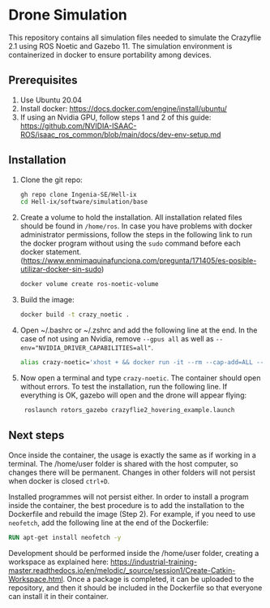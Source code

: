 # Drone Simulation

This repository contains all simulation files needed to simulate the Crazyflie 2.1 using ROS Noetic and Gazebo 11. The simulation environment is containerized in docker to ensure portability among devices.

## Prerequisites

1. Use Ubuntu 20.04
2. Install docker: https://docs.docker.com/engine/install/ubuntu/
3. If using an Nvidia GPU, follow steps 1 and 2 of this guide: https://github.com/NVIDIA-ISAAC-ROS/isaac_ros_common/blob/main/docs/dev-env-setup.md

## Installation

1. Clone the git repo:

    ```bash
    gh repo clone Ingenia-SE/Hell-ix
    cd Hell-ix/software/simulation/base
    ```
2. Create a volume to hold the installation. All installation related files should be found in ```/home/ros```. In case you have problems with docker administrator permissions, follow the steps in the following link to run the docker program without using the ```sudo``` command before each docker statement. (https://www.enmimaquinafunciona.com/pregunta/171405/es-posible-utilizar-docker-sin-sudo)

    ```bash
    docker volume create ros-noetic-volume
    ```
   

3. Build the image:

    ```bash
    docker build -t crazy_noetic .
    ```

4. Open ~/.bashrc or ~/.zshrc and add the following line at the end. In the case of not using an Nvidia, remove ```--gpus all``` as well as ```--env="NVIDIA_DRIVER_CAPABILITIES=all"```.

    ```bash
    alias crazy-noetic='xhost + && docker run -it --rm --cap-add=ALL --privileged --net=host --gpus all --env="NVIDIA_DRIVER_CAPABILITIES=all" --env="DISPLAY" --env="QT_X11_NO_MITSHM=1" --volume="/tmp/.X11-unix:/tmp/.X11-unix:rw" --volume="/home/$USER:/home/$USER" --volume="/lib/modules:/lib/modules" --workdir="/home/$USER" crazy_noetic'
    ```

5. Now open a terminal and type ```crazy-noetic```. The container should open without errors. To test the installation, run the following line. If everything is OK, gazebo will open and the drone will appear flying:
   
   ```bash
    roslaunch rotors_gazebo crazyflie2_hovering_example.launch
    ```

## Next steps

Once inside the container, the usage is exactly the same as if working in a terminal. The /home/user folder is shared with the host computer, so changes there will be permanent. Changes in other folders will not persist when docker is closed ```ctrl+D```. 

Installed programmes will not persist either. In order to install a program inside the container, the best procedure is to add the installation to the Dockerfile and rebuild the image (Step 2). For example, if you need to use ```neofetch```, add the following line at the end of the Dockerfile:

```Dockerfile
RUN apt-get install neofetch -y
```

Development should be performed inside the /home/user folder, creating a workspace as explained here: https://industrial-training-master.readthedocs.io/en/melodic/_source/session1/Create-Catkin-Workspace.html. Once a package is completed, it can be uploaded to the repository, and then it should be included in the Dockerfile so that everyone can install it in their container.

